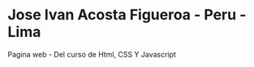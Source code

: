 <h1>Jose Ivan Acosta Figueroa - Peru - Lima </h1>
<p>Pagina web - Del curso de Html, CSS Y Javascript</p>

